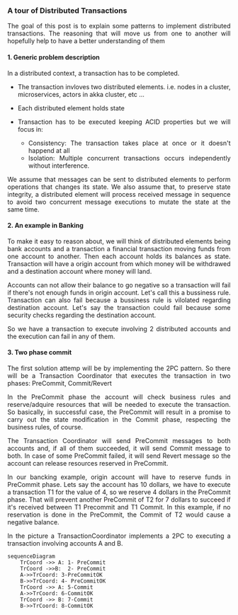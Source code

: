
### A tour of Distributed Transactions

<div style="text-align: justify;">
The goal of this post is to explain some patterns to implement distributed transactions. The reasoning that will move us from one to another will hopefully help to have a better understanding of them
<div>

#### 1. Generic problem description

<div style="text-align: justify;">
In a distributed context, a transaction has to be completed. 

- The transaction invloves two distributed elements. i.e. nodes in a cluster, microservices, actors in akka cluster, etc ... 

- Each distributed element holds state

- Transaction has to be executed keeping ACID properties but we will focus in:
    - Consistency: The transaction takes place at once or it doesn't happend at all
    - Isolation: Multiple concurrent transactions occurs independently without interference.

We assume that messages can be sent to distributed elements to perform operations that changes its state. We also assume that, to preserve state integrity, a distributed element will process received message in sequence to avoid two concurrent message executions to mutate the state at the same time.

#### 2. An example in Banking

To make it easy to reason about, we will think of distributed elements being bank accounts and a transaction a financial transaction moving funds from one account to another.
Then each account holds its balances as state. Transaction will have a origin account from which money will be withdrawed and a destination account where money will land.

Accounts can not allow their balance to go negative so a transaction will fail if there's not enough funds in origin account. Let's call this a bussiness rule. Transaction can also fail because a bussiness rule is vilolated regarding destination account. Let's say the transaction could fail because some security checks regarding the destination account.

So we have a transaction to execute involving 2 distributed accounts and the execution can fail in any of them. 

</div>

#### 3. Two phase commit

The first solution attemp will be by implementing the 2PC pattern.
So there will be a Transaction Coordinator that executes the transaction in two phases: PreCommit, Commit/Revert

In the PreCommit phase the account will check business rules and reserve/adquire resources that will be needed to execute the transaction. So basically, in successful case, the PreCommit will result in a promise to carry out the state modification in the Commit phase, respecting the business rules, of course.

The Transaction Coordinator will send PreCommit messages to both accounts and, if all of them succeeded, it will send Commit message to both. In case of some PreCommit failed, it will send Revert message so the account can release resources reserved in PreCommit.

In our bancking example, origin account will have to reserve funds in PreCommit phase. Lets say the account has 10 dollars, we have to execute a transaction T1 for the value of 4, so we reserve 4 dollars in the PreCommit phase. That will prevent another PreCommit of T2 for 7 dollars to succeed if it's received between T1 Precommit and T1 Commit. In this example, if no reservation is done in the PreCommit, the Commit of T2 would cause a negative balance.

In the picture a TransactionCoordinator implements a 2PC to executing a transaction involving accounts A and B.

```mermaid
sequenceDiagram
    TrCoord ->> A: 1- PreCommit
    TrCoord ->>B:  2- PreCommit
    A->>TrCoord: 3-PreCommitOK
    B->>TrCoord: 4- PreCommitOK
    TrCoord ->> A: 5-Commit
    A->>TrCoord: 6-CommitOK
    TrCoord ->> B: 7-Commit
    B->>TrCoord: 8-CommitOK